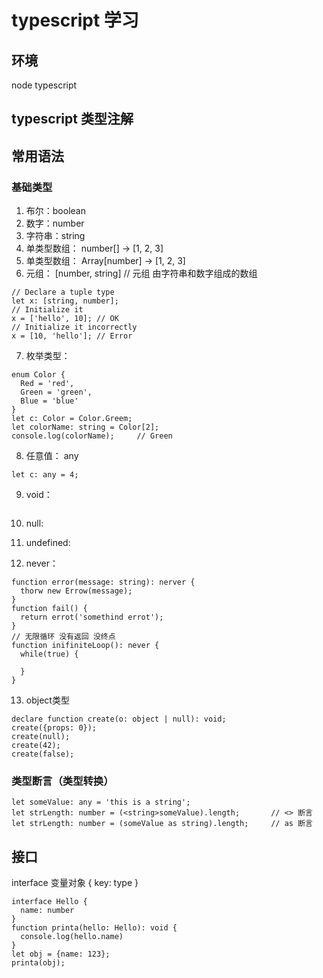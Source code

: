 # typescript 学习

## 环境
node
typescript
## typescript 类型注解
## 常用语法

### 基础类型

1. 布尔：boolean
2. 数字：number
3. 字符串：string
4. 单类型数组：  number[]      ->  [1, 2, 3] 
5. 单类型数组：  Array[number] -> [1, 2, 3] 
6. 元组：  [number, string]          // 元组 由字符串和数字组成的数组
```
// Declare a tuple type
let x: [string, number];
// Initialize it
x = ['hello', 10]; // OK
// Initialize it incorrectly
x = [10, 'hello']; // Error
```
7. 枚举类型：
```    
enum Color {
  Red = 'red',
  Green = 'green',
  Blue = 'blue'
}
let c: Color = Color.Greem; 
let colorName: string = Color[2];
console.log(colorName);     // Green
```
8. 任意值： any
```
let c: any = 4;
```
9. void：
```
```
10. null:

11. undefined:

12. never：
```
function error(message: string): nerver {
  thorw new Errow(message);
}
function fail() {
  return errot('somethind errot');
}
// 无限循环 没有返回 没终点
function inifiniteLoop(): never {
  while(true) {

  }
}
```
13. object类型
```
declare function create(o: object | null): void;
create({props: 0});
create(null);
create(42);
create(false);
```


### 类型断言（类型转换）
```
let someValue: any = 'this is a string';
let strLength: number = (<string>someValue).length;       // <> 断言
let strLength: number = (someValue as string).length;     // as 断言
```

## 接口

interface 变量对象 {
  key: type
}
```
interface Hello {
  name: number
}
function printa(hello: Hello): void {
  console.log(hello.name)
}
let obj = {name: 123};
printa(obj);
``` 
